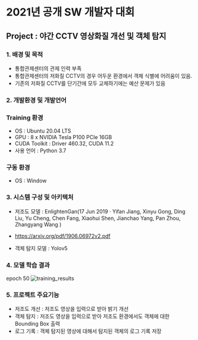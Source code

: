 # 2021년 공개 SW 개발자 대회

## Project : 야간 CCTV 영상화질 개선 및 객체 탐지

### 1.  배경 및 목적

- 통합관제센터의 관제 인력 부족
-  통합관제센터의 저화질 CCTV의 경우 어두운 환경에서 객체 식별에 어려움이 있음.
-  기존의 저화질 CCTV를 단기간에 모두 교체하기에는 예산 문제가 있음

### 2. 개발환경 및 개발언어

### Training 환경
- OS : Ubuntu 20.04 LTS
- GPU : 8 x NVIDIA Tesla P100 PCIe 16GB
- CUDA Toolkit : Driver 460.32, CUDA 11.2
- 사용 언어 : Python 3.7

### 구동 환경
- OS : Window

### 3. 시스템 구성 및 아키텍처

- 저조도 모델 : EnlightenGan(17 Jun 2019  ·  Yifan Jiang, Xinyu Gong, Ding Liu, Yu Cheng, Chen Fang, Xiaohui Shen, Jianchao Yang, Pan Zhou, Zhangyang Wang )
- https://arxiv.org/pdf/1906.06972v2.pdf

- 객체 탐지 모델 : Yolov5

### 4. 모델 학습 결과
epoch 50
![training_results](https://user-images.githubusercontent.com/41338783/132691322-6089e5c8-5598-42ad-ab41-bfa400894b2b.png)

### 5. 프로젝트 주요기능
- 저조도 개선 : 저조도 영상을 입력으로 받아 밝기 개선
- 객체 탐지 : 저조도 영상을 입력으로 받아 저조도 환경에서도 객체에 대한 Bounding Box 출력
- 로그 기록 : 객체 탐지된 영상에 대해서 탐지된 객체의 로그 기록 저장
